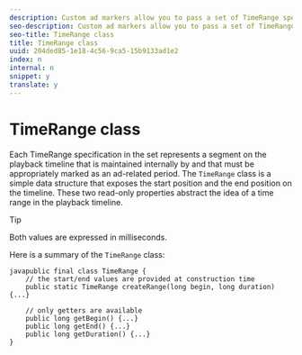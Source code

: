 ```yaml
---
description: Custom ad markers allow you to pass a set of TimeRange specifications that represent timeline segments to .
seo-description: Custom ad markers allow you to pass a set of TimeRange specifications that represent timeline segments to .
seo-title: TimeRange class
title: TimeRange class
uuid: 204ded85-1e18-4c56-9ca5-15b9133ad1e2
index: n
internal: n
snippet: y
translate: y
---
```


# TimeRange class


<a id="section_42EB6D62627A424ABA250E3246EFEFC3"></a>

Each TimeRange specification in the set represents a segment on the playback timeline that is maintained internally by  <!-- PH element: phrases/primetime-sdk-name --> and that must be appropriately marked as an ad-related period.
The `TimeRange` class is a simple data structure that exposes the start position and the end position on the timeline. These two read-only properties abstract the idea of a time range in the playback timeline. 
>[!TIP]
>
>Both values are expressed in milliseconds.


Here is a summary of the `TimeRange` class: 
```
javapublic final class TimeRange {
    // the start/end values are provided at construction time
    public static TimeRange createRange(long begin, long duration) {...} 

    // only getters are available
    public long getBegin() {...} 
    public long getEnd() {...} 
    public long getDuration() {...}
}
```


